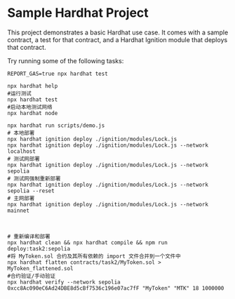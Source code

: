 # Sample Hardhat Project

This project demonstrates a basic Hardhat use case. It comes with a sample contract, a test for that contract, and a Hardhat Ignition module that deploys that contract.

Try running some of the following tasks:

```shell
REPORT_GAS=true npx hardhat test

npx hardhat help
#运行测试
npx hardhat test 
#启动本地测试网络
npx hardhat node 

npx hardhat run scripts/demo.js
# 本地部署
npx hardhat ignition deploy ./ignition/modules/Lock.js 
npx hardhat ignition deploy ./ignition/modules/Lock.js --network localhost
# 测试网部署
npx hardhat ignition deploy ./ignition/modules/Lock.js --network sepolia 
# 测试网强制重新部署
npx hardhat ignition deploy ./ignition/modules/Lock.js --network sepolia --reset
# 主网部署
npx hardhat ignition deploy ./ignition/modules/Lock.js --network mainnet 



# 重新编译和部署
npx hardhat clean && npx hardhat compile && npm run deploy:task2:sepolia
#将 MyToken.sol 合约及其所有依赖的 import 文件合并到一个文件中
npx hardhat flatten contracts/task2/MyToken.sol > MyToken_flattened.sol
#合约验证/手动验证
npx hardhat verify --network sepolia 0xcc8Ac090eC6Ad24DBE8d5cBf7536c196e07ac7fF "MyToken" "MTK" 18 1000000

```
